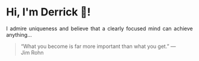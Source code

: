 # Hi, I'm Derrick 👋!
<p align="justify">I admire uniqueness and believe that a clearly focused mind can achieve anything...</p> 
<!-- #quote-start -->
<blockquote>&ldquo;What you become is far more important than what you get.&rdquo; &mdash; <footer>Jim Rohn</footer></blockquote>
<!-- #quote-end -->
